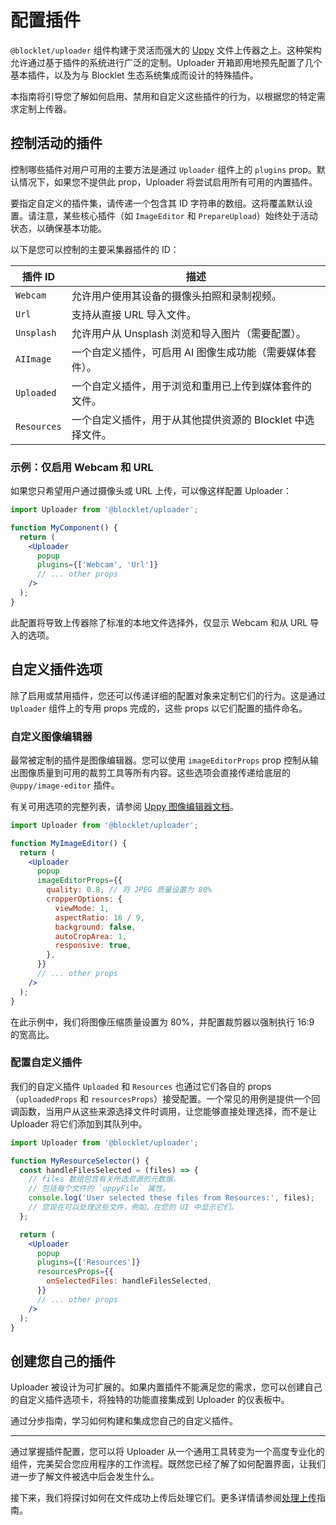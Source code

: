 # 配置插件

`@blocklet/uploader` 组件构建于灵活而强大的 [Uppy](https://uppy.io/) 文件上传器之上。这种架构允许通过基于插件的系统进行广泛的定制。Uploader 开箱即用地预先配置了几个基本插件，以及为与 Blocklet 生态系统集成而设计的特殊插件。

本指南将引导您了解如何启用、禁用和自定义这些插件的行为，以根据您的特定需求定制上传器。

## 控制活动的插件

控制哪些插件对用户可用的主要方法是通过 `Uploader` 组件上的 `plugins` prop。默认情况下，如果您不提供此 prop，Uploader 将尝试启用所有可用的内置插件。

要指定自定义的插件集，请传递一个包含其 ID 字符串的数组。这将覆盖默认设置。请注意，某些核心插件（如 `ImageEditor` 和 `PrepareUpload`）始终处于活动状态，以确保基本功能。

以下是您可以控制的主要采集器插件的 ID：

| 插件 ID | 描述 |
|---|---|
| `Webcam` | 允许用户使用其设备的摄像头拍照和录制视频。 |
| `Url` | 支持从直接 URL 导入文件。 |
| `Unsplash` | 允许用户从 Unsplash 浏览和导入图片（需要配置）。 |
| `AIImage` | 一个自定义插件，可启用 AI 图像生成功能（需要媒体套件）。 |
| `Uploaded` | 一个自定义插件，用于浏览和重用已上传到媒体套件的文件。 |
| `Resources` | 一个自定义插件，用于从其他提供资源的 Blocklet 中选择文件。 |


### 示例：仅启用 Webcam 和 URL

如果您只希望用户通过摄像头或 URL 上传，可以像这样配置 Uploader：

```jsx Uploader with specific plugins icon=logos:react
import Uploader from '@blocklet/uploader';

function MyComponent() {
  return (
    <Uploader
      popup
      plugins={['Webcam', 'Url']}
      // ... other props
    />
  );
}
```

此配置将导致上传器除了标准的本地文件选择外，仅显示 Webcam 和从 URL 导入的选项。

## 自定义插件选项

除了启用或禁用插件，您还可以传递详细的配置对象来定制它们的行为。这是通过 `Uploader` 组件上的专用 props 完成的，这些 props 以它们配置的插件命名。

### 自定义图像编辑器

最常被定制的插件是图像编辑器。您可以使用 `imageEditorProps` prop 控制从输出图像质量到可用的裁剪工具等所有内容。这些选项会直接传递给底层的 `@uppy/image-editor` 插件。

有关可用选项的完整列表，请参阅 [Uppy 图像编辑器文档](https://uppy.io/docs/image-editor/#options)。

```jsx Customizing Image Editor icon=logos:react
import Uploader from '@blocklet/uploader';

function MyImageEditor() {
  return (
    <Uploader
      popup
      imageEditorProps={{
        quality: 0.8, // 将 JPEG 质量设置为 80%
        cropperOptions: {
          viewMode: 1,
          aspectRatio: 16 / 9,
          background: false,
          autoCropArea: 1,
          responsive: true,
        },
      }}
      // ... other props
    />
  );
}
```

在此示例中，我们将图像压缩质量设置为 80%，并配置裁剪器以强制执行 16:9 的宽高比。

### 配置自定义插件

我们的自定义插件 `Uploaded` 和 `Resources` 也通过它们各自的 props（`uploadedProps` 和 `resourcesProps`）接受配置。一个常见的用例是提供一个回调函数，当用户从这些来源选择文件时调用，让您能够直接处理选择，而不是让 Uploader 将它们添加到其队列中。

```jsx Handling selection from Resources plugin icon=logos:react
import Uploader from '@blocklet/uploader';

function MyResourceSelector() {
  const handleFilesSelected = (files) => {
    // files 数组包含有关所选资源的元数据，
    // 包括每个文件的 `uppyFile` 属性。
    console.log('User selected these files from Resources:', files);
    // 您现在可以处理这些文件，例如，在您的 UI 中显示它们。
  };

  return (
    <Uploader
      popup
      plugins={['Resources']}
      resourcesProps={{
        onSelectedFiles: handleFilesSelected,
      }}
      // ... other props
    />
  );
}
```

## 创建您自己的插件

Uploader 被设计为可扩展的。如果内置插件不能满足您的需求，您可以创建自己的自定义插件选项卡，将独特的功能直接集成到 Uploader 的仪表板中。

<x-card data-title="创建一个自定义插件" data-icon="lucide:puzzle-piece" data-href="/guides/custom-plugin" data-cta="阅读指南">
  通过分步指南，学习如何构建和集成您自己的自定义插件。
</x-card>

---

通过掌握插件配置，您可以将 Uploader 从一个通用工具转变为一个高度专业化的组件，完美契合您应用程序的工作流程。既然您已经了解了如何配置界面，让我们进一步了解文件被选中后会发生什么。

接下来，我们将探讨如何在文件成功上传后处理它们。更多详情请参阅[处理上传](./guides-handling-uploads.md)指南。